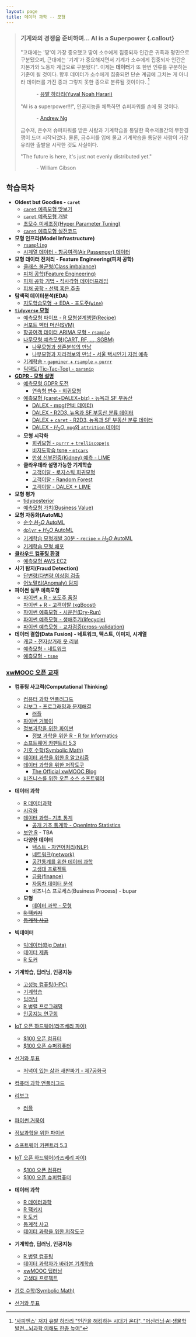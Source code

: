 ```yaml
---
layout: page
title: 데이터 과학 -- 모형
---
```


> ### 기계와의 경쟁을 준비하며... AI is a Superpower {.callout}
>
> "고대에는 '땅'이 가장 중요했고 땅이 소수에게 집중되자 인간은 귀족과 평민으로 구분됐으며, 
> 근대에는 '기계'가 중요해지면서 기계가 소수에게 집중되자 인간은 자본가와 노동자 계급으로 구분됐다". 
> 이제는 **데이터**가 또 한번 인류를 구분하는 기준이 될 것이다. 
> 향후 데이터가 소수에게 집중되면 단순 계급에 그치는 게 아니라 데이터를 가진 종과 그렇지 못한 종으로 분류될 것이이다. [^joongang-yuval]
>
> &nbsp;&nbsp;&nbsp;&nbsp;&nbsp;&nbsp;&nbsp;&nbsp;&nbsp;&nbsp; - [유발 하라리(Yuval Noah Harari)](https://www.youtube.com/watch?v=7Xs3auqcX7k) 
>
> "AI is a superpower!!!", 인공지능을 체득하면 슈퍼파워를 손에 쥘 것이다. 
> 
> &nbsp;&nbsp;&nbsp;&nbsp;&nbsp;&nbsp;&nbsp;&nbsp;&nbsp;&nbsp; - [Andrew Ng](https://twitter.com/andrewyng/status/728986380638916609)
> 
> 금수저, 은수저 슈퍼파워를 받은 사람과 기계학습을 통달한 흑수저들간의 무한경쟁이 드뎌 시작되었다. 물론, 
> 금수저를 입에 물고 기계학습을 통달한 사람이 가장 유리한 출발을 시작한 것도 사실이다.
>
> "The future is here, it's just not evenly distributed yet."  
> 
> &nbsp;&nbsp;&nbsp;&nbsp;&nbsp;&nbsp;&nbsp;&nbsp;&nbsp;&nbsp; - William Gibson


[^joongang-yuval]: ['사피엔스' 저자 유발 하라리 "인간을 해킹하는 시대가 온다", "머신러닝·AI·생물학 발전…뇌과학 이해도 한층 높여"](http://news.mk.co.kr/newsRead.php?year=2018&no=58432)


## 학습목차 

- **Oldest but Goodies - `caret`**
    - [`caret` 예측모형 맛보기](model-caret-intro.html)
    - [`caret` 예측모형 개발](model-caret-build.html)
    - [초모수 미세조정(Hyper Parameter Tuning)](model-hyper-parameter.html)    
    - [`caret` 예측모형 실전코드](model-caret-in-practice.html)
- **모형 인프라(Model Infrastructure)**
    - [`rsampling`](model-rsampling.html) 
    - [시계열 데이터 - 항공여객(Air Passenger) 데이터](model-rsampling-time-series.html) 
- **모형 데이터 전처리 - Feature Engineering(피처 공학)**
    - [클래스 불균형(Class imbalance)](model-class-imbalance.html)
    - [피처 공학(Feature Engineering)](model-feature-engineering.html)
    - [피처 공학 기법 - 직사각형 데이터프레임](model-feature-engineering-tech.html)
    - [피처 공학 - 선택 혹은 추출](model-feature-engineering-selection.html)
- **탐색적 데이터분석(EDA)**
    - [지도학습모형 &rarr; EDA - 포도주(`wine`)](model-eda-wine.html)
- **[`tidyverse` 모형](tidyverse-model.html)**
    - [예측모형 파이프 - R 모형설계행렬(Recipe)](ml-r-design-matrix.html) 
    - [서포트 벡터 머신(SVM)](model_svm.html)
    - [항공여객 데이터 ARIMA 모형 - `rsample`](model_rsample-arima.html)
    - [나무모형 예측모형(CART, RF, ..., SGBM)](model_tree.html)
        - [나무모형과 생존분석의 만남](model_survival_tree.html)
        - [나무모형과 지리정보의 만남 - 서울 택시인기 지점 예측](model_geospatial_taxi.html)
    - [기계학습 - `gapminer` + `rsample` + `purrr`](model-ml-purrr.html) 
    - [틱택토(Tic-Tac-Toe) - `parsnip`](model-tictactoe-parsnip.html) 
- **[GDPR - 모형 설명](model-explain.html)**
    - [예측모형 GDPR 도전](model-gdpr-challenge.html)
        - [연속형 변수 - 회귀모형](model-gdpr-regression.html)
    - [예측모형 (caret+DALEX+biz) - 뉴욕과 SF 부동산](model-r2d3-dalex-with-biz.html) 
        + [DALEX - mpg(연비 데이터)](model-mpg-dalex.html)
        + [DALEX - R2D3, 뉴욕과 SF 부동산 분류 데이터](model-r2d3-dalex.html)
        + [DALEX + `caret` - R2D3, 뉴욕과 SF 부동산 분류 데이터](model-r2d3-caret-dalex.html)
        + [DALEX - $H_2O$, `mpg`와 `attrition` 데이터](model-h2o-dalex.html)
    - **모형 시각화**
        + [회귀모형 - `purrr` + `trelliscopejs`](model_purrr_trelliscopejs.html)
        + [비지도학습 tsne - `mtcars`](model_tsne_mtcars.html)
        + [만성 신부전증(Kidney) 예측 - LIME](model_kidney-lime.html)
    - **클라우데라 설명가능한 기계학습**
        + [고객이탈 - 로지스틱 회귀모형](model-cloudera-logistic.html)
        + [고객이탈 - Random Forest](model-cloudera-rf.html)
        + [고객이탈 - DALEX + LIME](model-cloudera-lime.html)
- **모형 평가**
    - [tidyposterior](model-tidyposterior.html)
    - [예측모형 가치(Business Value)](model-business-value.html)
- **모형 자동화(AutoML)**
    - [순수 $H_2 O$ AutoML](model-h2o-automl.html)
    - [`dplyr` + $H_2 O$ AutoML](model-dplyr-h2o-automl.html)
    - [기계학습 모형개발 30분 - `recipe` + $H_2 O$ AutoML](model-recipe-h2o-automl.html)
    - [기계학습 모형 배포](model-deploy.html)
- **[클라우드 컴퓨팅 환경](model-cloud-infra.html)**
    - [예측모형 AWS EC2](model-aws-ec2.html) 
- **사기 탐지(Fraud Detection)**
    - [단변량/다변량 이상점 검출](https://statkclee.github.io/ml/ml-detect-outliers-mahalanobis.html) 
    - [어노말리(Anomaly) 탐지](model-anomaly.html) 
- **파이썬 실무 예측모형**
    - [파이썬 + R - 포도주 품질](model-python-wine.html) 
    - [파이썬 + R - 고객이탈 (xgBoost)](model-python-churn.html) 
    - [파이썬 예측모형 - 시운전(Dry-Run)](model-python-predictive-model.html)
    - [파이썬 예측모형 - 생애주기(lifecycle)](model-python-predictive-model-lifecycle.html)
    - [파이썬 예측모형 - 교차검증(cross-validation)](model-python-cross-validation.html)
- **데이터 결합(Data Fusion) - 네트워크, 텍스트, 이미지, 시계열**
    - [캐글 - 전자상거래 옷 리뷰](model-kaggle-text.html) 
    - [예측모형 - 네트워크](model-network.html) 
    - [예측모형 - `tsne`](model-tsne.html)


### [xwMOOC 오픈 교재](https://statkclee.github.io/xwMOOC/)

- **컴퓨팅 사고력(Computational Thinking)**
    - [컴퓨터 과학 언플러그드](http://statkclee.github.io/unplugged)  
    - [리보그 - 프로그래밍과 문제해결](https://statkclee.github.io/code-perspectives/)  
         - [러플](http://statkclee.github.io/rur-ple/)  
    - [파이썬 거북이](http://swcarpentry.github.io/python-novice-turtles/index-kr.html)  
    - [정보과학을 위한 파이썬](https://statkclee.github.io/pythonlearn-kr/)  
        + [정보 과학을 위한 R - R for Informatics](https://statkclee.github.io/r4inf/)
    - [소프트웨어 카펜트리 5.3](http://statkclee.github.io/swcarpentry-version-5-3-new/)
    - [기호 수학(Symbolic Math)](https://statkclee.github.io/symbolic-math/)
    - [데이터 과학을 위한 R 알고리즘](https://statkclee.github.io/r-algorithm/)
    - [데이터 과학을 위한 저작도구](https://statkclee.github.io/ds-authoring/)
        - [The Official xwMOOC Blog](https://xwmooc.netlify.com/)
    - [비즈니스를 위한 오픈 소스 소프트웨어](http://statkclee.github.io/open-source-for-business/)    
- **데이터 과학**
    - [R 데이터과학](https://statkclee.github.io/data-science/)
    - [시각화](https://statkclee.github.io/viz/)
    - [데이터 과학– 기초 통계](https://statkclee.github.io/statistics/)    
        - [공개 기초 통계학 - OpenIntro Statistics](https://statkclee.github.io/openIntro-statistics-bookdown/)
    - [보안 R](https://statkclee.github.io/security/) - TBA
    - **다양한 데이터**
        + [텍스트 - 자연어처리(NLP)](https://statkclee.github.io/text/)
        + [네트워크(network)](https://statkclee.github.io/network)
        + [공간통계를 위한 데이터 과학](https://statkclee.github.io/spatial/)        
        + [고생대 프로젝트](http://statkclee.github.io/trilobite)
        + [금융(finance)](https://statkclee.github.io/finance/)
        + [자동차 데이터 분석](https://statkclee.github.io/automotive/)
        + 비즈니스 프로세스(Business Process) - bupar
    - **모형**
        + [데이터 과학 - 모형](https://statkclee.github.io/model/)
    - [~~R 팩키지~~](http://r-pkgs.xwmooc.org/)
    - [~~통계적 사고~~](http://think-stat.xwmooc.org/)
- **빅데이터**
    - [빅데이터(Big Data)](http://statkclee.github.io/bigdata)
    - [데이터 제품](https://statkclee.github.io/data-product/)
    - [R 도커](http://statkclee.github.io/r-docker/)
- **기계학습, 딥러닝, 인공지능**
    - [고성능 컴퓨팅(HPC)](http://statkclee.github.io/hpc)
    - [기계학습](http://statkclee.github.io/ml)
    - [딥러닝](http://statkclee.github.io/deep-learning)
    - [R 병렬 프로그래밍](http://statkclee.github.io/parallel-r/)
    - [인공지능 연구회](https://statkclee.github.io/ai-lab/)
- [IoT 오픈 하드웨어(라즈베리 파이)](http://statkclee.github.io/raspberry-pi)
    - [$100 오픈 컴퓨터](https://statkclee.github.io/one-page/)   
    - [$100 오픈 슈퍼컴퓨터](https://statkclee.github.io/hpc/)
- [선거와 투표](http://statkclee.github.io/politics)
    - [저녁이 있는 삶과 새판짜기 - 제7공화국](https://statkclee.github.io/hq/)


- [컴퓨터 과학 언플러그드](http://unplugged.xwmooc.org)  
- [리보그](http://reeborg.xwmooc.org)  
     - [러플](http://rur-ple.xwmooc.org)  
- [파이썬 거북이](http://swcarpentry.github.io/python-novice-turtles/index-kr.html)  
- [정보과학을 위한 파이썬](http://python.xwmooc.org)  
- [소프트웨어 카펜트리 5.3](http://swcarpentry.xwmooc.org)
- [IoT 오픈 하드웨어(라즈베리 파이)](https://statkclee.github.io/raspberry-pi/)
    - [$100 오픈 컴퓨터](http://computer.xwmooc.org/)   
    - [$100 오픈 슈퍼컴퓨터](http://computers.xwmooc.org/)
- **데이터 과학**
    - [R 데이터과학](http://statkclee.github.io/data-science)
    - [R 팩키지](http://r-pkgs.xwmooc.org/)
    - [R 도커](http://statkclee.github.io/r-docker/)
    - [통계적 사고](http://think-stat.xwmooc.org/)
    - [데이터 과학을 위한 저작도구](https://statkclee.github.io/ds-authoring/)

- **기계학습, 딥러닝, 인공지능**
    - [R 병렬 컴퓨팅](http://statkclee.github.io/parallel-r)
    - [데이터 과학자가 바라본 기계학습](https://statkclee.github.io/ml/)
    - [xwMOOC 딥러닝](https://statkclee.github.io/deep-learning/)
    - [고생대 프로젝트](http://statkclee.github.io/trilobite)
- [기호 수학(Symbolic Math)](http://sympy.xwmooc.org/)
- [선거와 투표](http://politics.xwmooc.org/)

